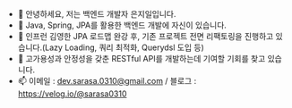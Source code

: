 - 👋 안녕하세요, 저는 백엔드 개발자 은지일입니다.
- 👀 Java, Spring, JPA를 활용한 백엔드 개발에 자신이 있습니다.
- 🌱 인프런 김영한 JPA 로드맵 완강 후, 기존 프로젝트 전면 리팩토링을 진행하고 있습니다.(Lazy Loading, 쿼리 최적화, Querydsl 도입 등)
- 💞️ 고가용성과 안정성을 갖춘 RESTful API를 개발하는데 기여할 기회를 찾고 있습니다.
- 📫 이메일 : dev.sarasa.0310@gmail.com / 블로그 : https://velog.io/@sarasa0310

<!---
sarasa0310/sarasa0310 is a ✨ special ✨ repository because its `README.md` (this file) appears on your GitHub profile.
You can click the Preview link to take a look at your changes.
--->
